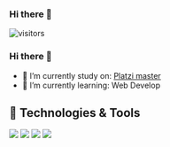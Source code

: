 ### Hi there 👋

![visitors](https://visitor-badge.laobi.icu/badge?page_id=701i.701i)
### Hi there 👋

- 🔭 I’m currently study on: [Platzi master](https://platzi.com/master/)
- 🌱 I’m currently learning: Web Develop
   

## 🔧 Technologies & Tools

![](https://img.shields.io/badge/Editor-VS_Code-informational?style=flat&logo=visual-studio-code&logoColor=white&color=6aa6f8)
![](https://img.shields.io/badge/Code-JavaScript-informational?style=flat&logo=javascript&logoColor=white&color=6aa6f8)
![](https://img.shields.io/badge/Code-React-informational?style=flat&logo=react&logoColor=white&color=6aa6f8)
![](https://img.shields.io/badge/Shell-Bash-informational?style=flat&logo=gnu-bash&logoColor=white&color=6aa6f8)
